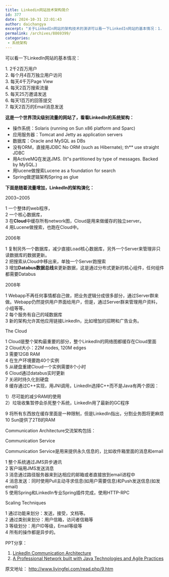 ```yaml
---
title: Linkedin网站技术架构简介
id: 377
date: 2024-10-31 22:01:43
author: daichangya
excerpt: "关于LinkedIn网站的架构技术的演讲可以看一下LinkedIn网站的基本情况：1. 2千2百万用户2. 每个月4百万独立用户访问3. 每天4千万Page View4. 每天2百万搜索流量5. 每天25万邀请发送6. 每天1百万的回答提交7. 每天2百万的Email消息"
permalink: /archives/8869399/
categories:
 - 系统架构
---
```


  
可以看一下LinkedIn网站的基本情况：  
  

1\. 2千2百万用户  
2\. 每个月4百万独立用户访问  
3\. 每天4千万Page View  
4\. 每天2百万搜索流量  
5\. 每天25万邀请发送  
6\. 每天1百万的回答提交  
7\. 每天2百万的Email消息发送  

  
**这是一个世界顶尖级别流量的网站了，看看LinkedIn的系统架构：**  
  

*   操作系统：Solaris (running on Sun x86 platform and Sparc)
*   应用服务器：Tomcat and Jetty as application servers
*   数据库：Oracle and MySQL as DBs
*   没有ORM，直接用JDBC No ORM (such as Hibernate); th** use straight JDBC
*   用ActiveMQ在发送JMS. (It"s partitioned by type of messages. Backed by MySQL.)
*   用lucene做搜索Lucene as a foundation for search
*   Spring做逻辑架构Spring as glue

  
**下面是随着流量增加，LinkedIn的架构演化：**  
  
2003~2005  
  

1 一个整体的web程序，  
2 一个核心数据库，  
3 在**Cloud**中缓存所有network图，Cloud是用来做缓存的独立server。  
4 用Lucene做搜索，也跑在Cloud中。  

  
2006年  
  

1 复制另外一个数据库，减少直接Load核心数据库，另外一个Server来管理非只读数据库的数据更新。  
2 把搜索从Cloud中移出来，单独一个Server跑搜索  
3 增加**Databus数据总线**来更新数据，这是通过分布式更新的核心组件，任何组件都需要Databus  

  
2008年  
  

1 Webapp不再任何事情都自己做，把业务逻辑分成很多部分，通过Server群来做。Webapp仍然提供用户界面给用户，但是，通过Server群来管理用户资料，小组等等。  
2 每个服务有自己的域数据库  
3 新的架构允许其他应用链接LinkedIn，比如增加的招聘和广告业务。  

  
  
The Cloud  
  

1 Cloud是整个架构最重要的部分，整个LinkedIn的网络图都缓存在Cloud里面  
2 Cloud大小：22M nodes, 120M edges  
3 需要12GB RAM  
4 在生产环境要跑40个实例  
5 从硬盘重建Cloud一个实例需要8个小时  
6 Cloud通过databus实时更新  
7 关闭时持久化到硬盘  
8 缓存通过C++实现，用JNI调用，LinkedIn选择C++而不是Java有两个原因：  

1）尽可能的减少RAM的使用  
2）垃圾收集暂停会杀死整个系统，LinkedIn用了最新的GC程序  

9 将所有东西放在缓存里面是一种限制，但是LinkedIn指出，分割业务图将更麻烦  
10 Sun提供了2TB的RAM  

  
Communication Architecture交流架构包括：  
  

Communication Service  
  
Communication Service是用来提供永久信息的，比如收件箱里面的消息和email  
  

1 整个系统通过JMS异步通讯  
2 客户端用JMS发送消息  
3 消息通过路径服务器来到达相应的邮箱或者直接放到email进程中  
4 消息发送：同时使用Pull主动寻求信息(如用户需要信息)和Push发送信息(如发email)  
5 使用Spring和LinkedIn专业Spring插件完成，使用HTTP-RPC  

  
Scaling Techniques  
  

1 通过功能来划分：发送，接受，文档等。  
2 通过类别来划分：用户信箱，访问者信箱等  
3 等级划分：用户ID等级，Email等级等  
4 所有的操作都是异步的。  

PPT分享：

1.  [LinkedIn Communication Architecture](http://www.slideshare.net/linkedin/linked-in-javaone-2008-tech-session-comm?type=presentation "LinkedIn Communication Architecture")
2.  [A Professional Network built with Java Technologies and Agile Practices](http://www.slideshare.net/linkedin/linkedins-communication-architecture?type=powerpoint "LinkedIn - A Professional Network built with Java Technologies and Agile Practices")

原文地址： http://www.liyingfei.com/read.php/9.htm 